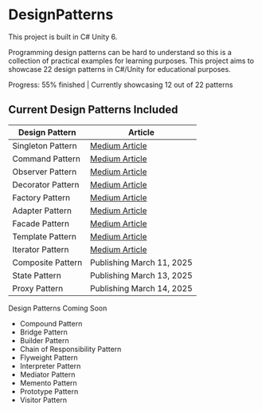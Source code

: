 # DesignPatterns #
This project is built in C# Unity 6.

Programming design patterns can be hard to understand so this is a collection of practical examples for learning purposes.
This project aims to showcase 22 design patterns in C#/Unity for educational purposes.

Progress: 55% finished | Currently showcasing 12 out of 22 patterns

## Current Design Patterns Included ##
Design Pattern | Article
-----------|-----------
Singleton Pattern | [Medium Article](https://medium.com/unity-coder-corner/unity-the-singleton-pattern-1cfdfac7c999?sk=22cf4fa70d05902a413e4984c487be61)
Command Pattern | [Medium Article](https://medium.com/unity-coder-corner/unity-the-command-pattern-f87273ae96d0?sk=4c23f2a93ac3a17c57d1fb4b04bd8798)
Observer Pattern | [Medium Article](https://medium.com/unity-coder-corner/unity-the-observer-pattern-767ac65ed7bb?sk=b132b5589e6050580f008f1f1b82dcf2)
Decorator Pattern | [Medium Article](https://medium.com/unity-coder-corner/unity-the-decorator-pattern-a375f6f4d462?sk=ec7e23f5c3f29499aada782e2f9f160e)
Factory Pattern | [Medium Article](https://medium.com/unity-coder-corner/unity-the-factory-pattern-0af7ffff2eb5?sk=b13dc76b45831e3c6c19df67bf375b2b)
Adapter Pattern | [Medium Article](https://medium.com/unity-coder-corner/unity-the-adapter-pattern-bee31af80739?sk=27e8ad042aad8b9c157d379fa6ce6115)
Facade Pattern | [Medium Article](https://medium.com/unity-coder-corner/unity-the-facade-pattern-2db198b06558?sk=773aeb128fc8c168669ff0925956ed58)
Template Pattern | [Medium Article](https://medium.com/unity-coder-corner/unity-the-template-pattern-fda248a1a0e8?sk=850dd92987c1a465e9bfaf417eda1c19)
Iterator Pattern | [Medium Article](https://medium.com/@MJQuinn/unity-the-iterator-pattern-0dc756f9dbda?sk=fc4238fcd646f08d4ddd79134044433a)
Composite Pattern | Publishing March 11, 2025
State Pattern | Publishing March 13, 2025
Proxy Pattern | Publishing March 14, 2025


Design Patterns Coming Soon
- Compound Pattern
- Bridge Pattern
- Builder Pattern
- Chain of Responsibility Pattern
- Flyweight Pattern
- Interpreter Pattern
- Mediator Pattern
- Memento Pattern
- Prototype Pattern
- Visitor Pattern
